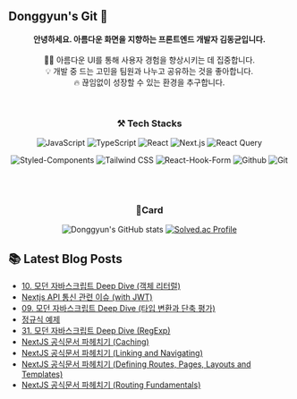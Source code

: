
## Donggyun's Git 👋


<div align='center'>
  
**안녕하세요. 아름다운 화면을 지향하는 프론트엔드 개발자 김동균입니다.**
<br><br>
🧑‍💻 아름다운 UI를 통해 사용자 경험을 향상시키는 데 집중합니다.<br>
💡 개발 중 드는 고민을 팀원과 나누고 공유하는 것을 좋아합니다.<br>
🔥 끊임없이 성장할 수 있는 환경을 추구합니다.

<br>

### ⚒️ Tech Stacks

![JavaScript](https://img.shields.io/badge/JavaScript-F7DF1E?style=flat-square&logo=javascript&logoColor=white)
![TypeScript](https://img.shields.io/badge/TypeScript-3178C6?style=flat-square&logo=typescript&logoColor=white)
![React](https://img.shields.io/badge/React-61DAFB?style=flat-square&logo=react&logoColor=white)
![Next.js](https://img.shields.io/badge/Next.js-000000?style=flat-square&logo=nextdotjs&logoColor=white)
![React Query](https://img.shields.io/badge/React_Query-FF4154?style=flat-square&logo=reactquery&logoColor=white)

![Styled-Components](https://img.shields.io/badge/styled--components-DB7093?logo=styledcomponents&logoColor=fff)
![Tailwind CSS](https://img.shields.io/badge/Tailwind%20CSS-06B6D4?style=flat-square&logo=Tailwind%20CSS&logoColor=white)
![React-Hook-Form](https://img.shields.io/badge/react--hook--form-EC5990?style=flat-square&logo=reacthookform&logoColor=white)
![Github](https://img.shields.io/badge/Github-181717?style=flat-square&logo=github&logoColor=white)
![Git](https://img.shields.io/badge/Git-F05032?style=flat-square&logo=git&logoColor=white)

<br><br>

### 🚀Card

![Donggyun's GitHub stats](https://github-readme-stats.vercel.app/api?username=DonggyunKim00&show_icons=true&theme=dark)
[![Solved.ac Profile](http://mazassumnida.wtf/api/v2/generate_badge?boj=rlaehdrbs580)](https://solved.ac/rlaehdrbs580/)


</div>


## 📚 Latest Blog Posts

<ul><li><a href='https://daniel-devlog.tistory.com/9' target='_blank'>10. 모던 자바스크립트 Deep Dive (객체 리터럴)</a></li><li><a href='https://daniel-devlog.tistory.com/7' target='_blank'>Nextjs API 통신 관련 이슈 (with JWT)</a></li><li><a href='https://daniel-devlog.tistory.com/8' target='_blank'>09. 모던 자바스크립트 Deep Dive (타입 변환과 단축 평가)</a></li><li><a href='https://daniel-devlog.tistory.com/6' target='_blank'>정규식 예제</a></li><li><a href='https://daniel-devlog.tistory.com/5' target='_blank'>31. 모던 자바스크립트 Deep Dive (RegExp)</a></li><li><a href='https://daniel-devlog.tistory.com/4' target='_blank'>NextJS 공식문서 파헤치기 (Caching)</a></li><li><a href='https://daniel-devlog.tistory.com/3' target='_blank'>NextJS 공식문서 파헤치기 (Linking and Navigating)</a></li><li><a href='https://daniel-devlog.tistory.com/2' target='_blank'>NextJS 공식문서 파헤치기 (Defining Routes, Pages, Layouts and Templates)</a></li><li><a href='https://daniel-devlog.tistory.com/1' target='_blank'>NextJS 공식문서 파헤치기 (Routing Fundamentals)</a></li></ul>